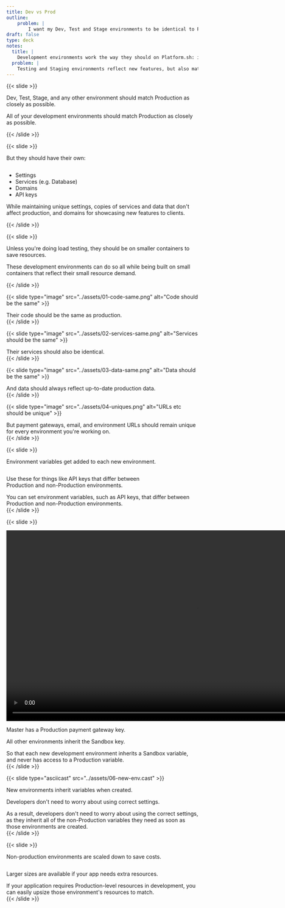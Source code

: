 ```yaml
---
title: Dev vs Prod
outline:
    problem: |
        I want my Dev, Test and Stage environments to be identical to Production... but not too identical!
draft: false
type: deck
notes:
  title: |
    Development environments work the way they should on Platform.sh: identical to production where it matters.
  problem: |
    Testing and Staging environments reflect new features, but also match production so you know there won't be any unexpected changes post-merge.
---
```


{{< slide >}}

Dev, Test, Stage, and any other environment should match Production as closely as possible.

<aside class="notes">
  All of your development environments should match Production as closely as possible.
</aside>

{{< /slide >}}

{{< slide >}}

<p>But they should have their own:
<ul style="margin-top: 2em;">
  <li>Settings</li>
  <li>Services (e.g. Database)</li>
  <li>Domains</li>
  <li>API keys</li>
</ul>

<aside class="notes">
  While maintaining unique settings, copies of services and data that don't affect production, and domains for showcasing new features to clients.
</aside>

{{< /slide >}}


{{< slide >}}

Unless you're doing load testing,
they should be on smaller containers to save resources.

<aside class="notes">
  These development environments can do so all while being built on small containers that reflect their small resource demand.
</aside>

{{< /slide >}}


{{< slide type="image" src="../assets/01-code-same.png" alt="Code should be the same" >}}

<aside class="notes">
  Their code should be the same as production.
</aside>
{{< /slide >}}

{{< slide type="image" src="../assets/02-services-same.png" alt="Services should be the same" >}}

<aside class="notes">
  Their services should also be identical.
</aside>
{{< /slide >}}

{{< slide type="image" src="../assets/03-data-same.png" alt="Data should be the same" >}}

<aside class="notes">
  And data should always reflect up-to-date production data.
</aside>
{{< /slide >}}

{{< slide type="image" src="../assets/04-uniques.png" alt="URLs etc should be unique" >}}

<aside class="notes">
  But payment gateways, email, and environment URLs should remain unique for every environment you're working on.
</aside>
{{< /slide >}}

{{< slide >}}

Environment variables get added to
each new environment.
<p style="margin-top: 2em;">Use these for things like API keys that differ between<br />Production and non-Production environments.

<aside class="notes">
  You can set environment variables, such as API keys, that differ between Production and non-Production environments.
</aside>
{{< /slide >}}

{{< slide >}}

<video height="500px" data-autoplay muted playsinline>
  <source src="../assets/05-variables.mp4" type="video/mp4">
</video>
<p>Master has a Production payment gateway key.</p>
<p>All other environments inherit the Sandbox key.</p>

<aside class="notes">
  So that each new development environment inherits a Sandbox variable, and never has access to a Production variable.   
</aside>
{{< /slide >}}

{{< slide type="asciicast" src="../assets/06-new-env.cast" >}}

<p>New environments inherit variables when created.</p>
<p>Developers don't need to worry about using correct settings.</p>

<aside class="notes">
  As a result, developers don't need to worry about using the correct settings, as they inherit all of the non-Production variables
  they need as soon as those environments are created.
</aside>
{{< /slide >}}

{{< slide >}}

<p>Non-production environments are scaled down to save costs.</p>
<p style="margin-top: 2em;">Larger sizes are available if your app needs extra resources.</p>

<aside class="notes">
  If your application requires Production-level resources in development, you can easily upsize those environment's resources to match.
</aside>
{{< /slide >}}
